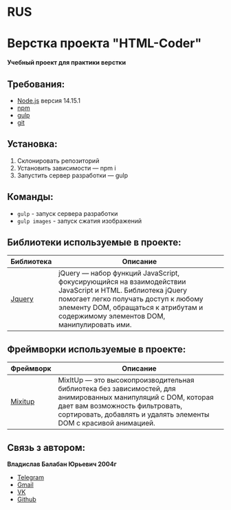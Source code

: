 # RUS
# Верстка проекта "HTML-Coder"

**Учебный проект для практики верстки**

## Требования:
* [Node.js](https://nodejs.org/en/) версия 14.15.1 
* [npm](https://www.npmjs.com/) 
* [gulp](https://gulpjs.com/)
* [git](https://git-scm.com/)

## Установка:
1. Склонировать репозиторий
2. Установить зависимости — npm i
3. Запустить сервер разработки — gulp

## Команды:
* ```gulp``` - запуск сервера разработки
* ```gulp images``` - запуск сжатия изображений

 
## Библиотеки используемые в проекте: 
| Библиотека | Описание |
| ------ | ------ |
| [Jquery](https://jquery.com) | jQuery — набор функций JavaScript, фокусирующийся на взаимодействии JavaScript и HTML. Библиотека jQuery помогает легко получать доступ к любому элементу DOM, обращаться к атрибутам и содержимому элементов DOM, манипулировать ими.  |

## Фреймворки используемые в проекте:
| Фреймворк | Описание |
| ------ | ------ |
| [Mixitup](https://www.kunkalabs.com/mixitup/) | MixItUp — это высокопроизводительная библиотека без зависимостей, для анимированных манипуляций с DOM, которая дает вам возможность фильтровать, сортировать, добавлять и удалять элементы DOM с красивой анимацией. |

## Связь з автором:
**Владислав Балабан Юрьевич 2004г**
  - [Telegram](https://t.me/vlad_balaban2021)
  - [Gmail](mailto:vlad.balaban2020@mail.com)
  - [VK](https://vk.com/id651052224)
  - [Github](https://github.com/IonShive)
  
